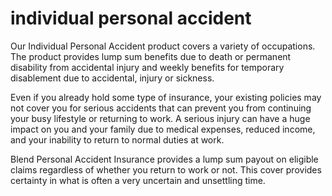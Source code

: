 # individual personal accident

Our Individual Personal Accident product covers a variety of occupations. The product provides lump sum benefits due to death or permanent disability from accidental injury and weekly benefits for temporary disablement due to accidental, injury or sickness.

Even if you already hold some type of insurance, your existing policies may not cover you for serious accidents that can prevent you from continuing your busy lifestyle or returning to work. A serious injury can have a huge impact on you and your family due to medical expenses, reduced income, and your inability to return to normal duties at work.

Blend Personal Accident Insurance provides a lump sum payout on eligible claims regardless of whether you return to work or not. This cover provides certainty in what is often a very uncertain and unsettling time.
